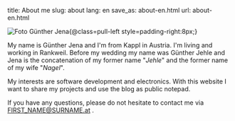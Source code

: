 title: About me
slug: about
lang: en
save_as: about-en.html
url: about-en.html

![Foto Günther Jena{@class=pull-left style=padding-right:8px;}]({filename}/extra/foto.jpg)

My name is Günther Jena and I'm from Kappl in Austria. I'm living and working in Rankweil. Before my wedding my name was Günther Jehle and Jena is the concatenation of my former name "*Jehle*" and the former name of my wife "*Nagel*".

My interests are software development and electronics. With this website I want to share my projects and use the blog as public notepad.

If you have any questions, please do not hesitate to contact me via FIRST_NAME@SURNAME.at .
